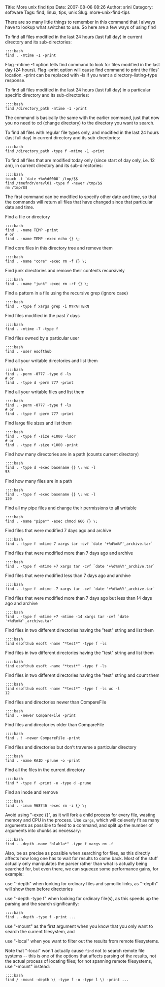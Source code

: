 Title: More unix find tips
Date: 2007-08-08 08:26
Author: srini
Category: software
Tags: find, linux, tips, unix
Slug: more-unix-find-tips

There are so many little things to remember in this command that I
always have to lookup what switches to use. So here are a few ways of
using find

To find all files modified in the last 24 hours (last full day) in
current directory and its sub-directories:

    ::::bash
    find . -mtime -1 -print

Flag -mtime -1 option tells find command to look for files modified in
the last day (24 hours). Flag -print option will cause find command to
print the files’ location. -print can be replaced with -ls if you want a
directory-listing-type response.

To find all files modified in the last 24 hours (last full day) in a
particular specific directory and its sub-directories:

    ::::bash
    find /directory_path -mtime -1 -print

The command is basically the same with the earlier command, just that
now you no need to cd (change directory) to the directory you want to
search.

To find all files with regular file types only, and modified in the last
24 hours (last full day) in current directory and its sub-directories:

    ::::bash
    find /directory_path -type f -mtime -1 -print

To find all files that are modified today only (since start of day only,
i.e. 12 am), in current directory and its sub-directories:

    ::::bash
    touch -t `date +%m%d0000` /tmp/$$  
    find /tmefndr/oravl01 -type f -newer /tmp/$$  
    rm /tmp/$$

The first command can be modified to specify other date and time, so
that the commands will return all files that have changed since that
particular date and time.

Find a file or directory  

    ::::bash
    find . -name TEMP -print  
    # or  
    find . -name TEMP -exec echo {} \;

Find core files in this directory tree and remove them  

    ::::bash
    find . -name "core" -exec rm -f {} \;

Find junk directories and remove their contents recursively  

    ::::bash
    find . -name "junk" -exec rm -rf {} \;

Find a pattern in a file using the recursive grep (ignore case)  

    ::::bash
    find . -type f xargs grep -i MYPATTERN

Find files modified in the past 7 days  

    ::::bash
    find . -mtime -7 -type f

Find files owned by a particular user  

    ::::bash
    find . -user esofthub

Find all your writable directories and list them  

    ::::bash
    find . -perm -0777 -type d -ls  
    # or  
    find . -type d -perm 777 -print

Find all your writable files and list them  

    ::::bash
    find . -perm -0777 -type f -ls  
    # or  
    find . -type f -perm 777 -print

Find large file sizes and list them  

    ::::bash
    find . -type f -size +1000 -lsor  
    # or
    find . -type f -size +1000 -print

Find how many directories are in a path (counts current directory)  

    ::::bash
    find . -type d -exec basename {} \; wc -l  
    53

Find how many files are in a path  

    ::::bash
    find . -type f -exec basename {} \; wc -l  
    120

Find all my pipe files and change their permissions to all writable  

    ::::bash
    find . -name "pipe*" -exec chmod 666 {} \;

Find files that were modified 7 days ago and archive  

    ::::bash
    find . -type f -mtime 7 xargs tar -cvf `date '+%d%m%Y'_archive.tar`

Find files that were modified more than 7 days ago and archive  

    ::::bash
    find . -type f -mtime +7 xargs tar -cvf `date '+%d%m%Y'_archive.tar`

Find files that were modified less than 7 days ago and archive  

    ::::bash
    find . -type f -mtime -7 xargs tar -cvf `date '+%d%m%Y'_archive.tar`

Find files that were modified more than 7 days ago but less than 14 days
ago and archive  

    ::::bash
    find . -type f -mtime +7 -mtime -14 xargs tar -cvf `date '+%d%m%Y'_archive.tar`

Find files in two different directories having the "test" string and
list them  

    ::::bash
    find esofthub esoft -name "*test*" -type f -ls

Find files in two different directories having the "test" string and
list them  

    ::::bash
    find esofthub esoft -name "*test*" -type f -ls

Find files in two different directories having the "test" string and
count them  

    ::::bash
    find esofthub esoft -name "*test*" -type f -ls wc -l  
    12

Find files and directories newer than CompareFile  
    
    ::::bash
    find . -newer CompareFile -print

Find files and directories older than CompareFile  

    ::::bash
    find . ! -newer CompareFile -print

Find files and directories but don't traverse a particular directory  

    ::::bash
    find . -name RAID -prune -o -print

Find all the files in the current directory  

    ::::bash
    find * -type f -print -o -type d -prune

Find an inode and remove  

    ::::bash
    find . -inum 968746 -exec rm -i {} \;

Avoid using "-exec {}", as it will fork a child process for every file,
wasting memory and CPU in the process. Use `xargs`, which will
celeverly fit as many arguments as possible to feed to a command, and
split up the number of arguments into chunks as necessary:

    ::::bash
    find . -depth -name "blabla*" -type f xargs rm -f

Also, be as precise as possible when searching for files, as this
directly affects how long one has to wait for results to come back. Most
of the stuff actually only manipulates the parser rather than what is
actually being searched for, but even there, we can squeeze some
performance gains, for example:  

use "-depth" when looking for ordinary files and symollic links, as
"-depth" will show them before directories  

use "-depth -type f" when looking for ordinary file(s), as this
speeds up the parsing and the search significantly:

    ::::bash
    find . -depth -type f -print ...

use "-mount" as the first argument when you know that you only want to
search the current filesystem, and  

use "-local" when you want to filter out the results from remote
filesystems.  

Note that "-local" won't actually cause `find` not to search remote
file systems -- this is one of the options that affects parsing of the
results, not the actual process of locating files; for not spanning
remote filesystems, use "-mount" instead:

    ::::bash
    find / -mount -depth \( -type f -o -type l \) -print ...

